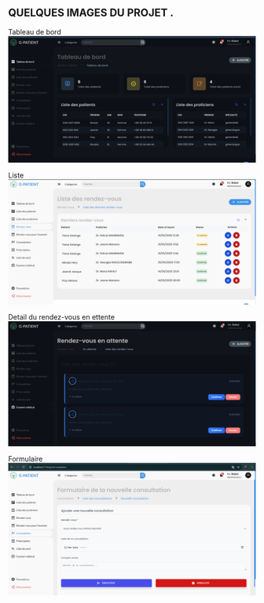 ## QUELQUES IMAGES DU PROJET .

Tableau de bord
![Chargement](./README/images/patient3.png)

Liste
![Chargement](./README/images/patient1.png)

Detail du rendez-vous en ettente
![Chargement](./README/images/patient4.png)

Formulaire
![Chargement](./README/images/patient2.png)